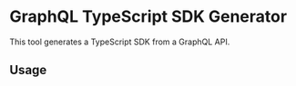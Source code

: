 # GraphQL TypeScript SDK Generator

This tool generates a TypeScript SDK from a GraphQL API.

## Usage
